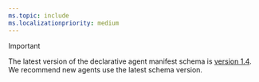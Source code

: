 ```yaml
---
ms.topic: include
ms.localizationpriority: medium
---
```


<!-- markdownlint-disable MD041 -->

> [!IMPORTANT]
> The latest version of the declarative agent manifest schema is [version 1.4](../declarative-agent-manifest-1.4.md). We recommend new agents use the latest schema version.
